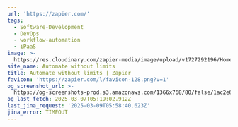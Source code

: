 ```yaml
---
url: 'https://zapier.com/'
tags:
  - Software-Development
  - DevOps
  - workflow-automation
  - iPaaS
image: >-
  https://res.cloudinary.com/zapier-media/image/upload/v1727292196/Homepage%20%E2%80%94%20Sept%202024/og-hp-sept_vp4sy3.png
site_name: Automate without limits
title: Automate without limits | Zapier
favicon: 'https://zapier.com/l/favicon-128.png?v=1'
og_screenshot_url: >-
  https://og-screenshots-prod.s3.amazonaws.com/1366x768/80/false/1ac2e617ebbc05ad032583bbb8dde7022d9ed6ecf594c0493ae4edb3996dd4d6.jpeg
og_last_fetch: 2025-03-07T05:19:02.912Z
last_jina_request: '2025-03-09T05:58:40.623Z'
jina_error: TIMEOUT
---
```


